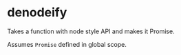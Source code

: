 denodeify
=========

Takes a function with node style API and makes it Promise.

Assumes `Promise` defined in global scope.

